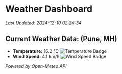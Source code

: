 
# Weather Dashboard

_Last Updated: 2024-12-10 02:24:34_

## Current Weather Data: (Pune, MH)
- **Temperature:** 16.2 °C ![Temperature Badge](https://img.shields.io/badge/Temperature-Low%20Temp-blue)
- **Wind Speed:** 4.1 km/h ![Wind Speed Badge](https://img.shields.io/badge/Wind%20Speed-Low%20Wind-blue)

*Powered by Open-Meteo API*

